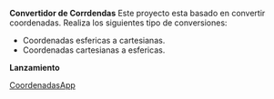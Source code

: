 **Convertidor de Corrdendas**
Este proyecto esta basado en convertir coordenadas. 
Realiza los siguientes tipo de conversiones:
- Coordenadas esfericas a cartesianas.
- Coordenadas cartesianas a esfericas.

**Lanzamiento**

[CoordenadasApp](https://github.com/odirpng98/convertirdorCoordenadas/releases/tag/CoordendasApp)
